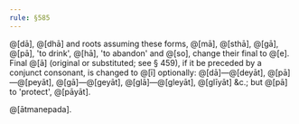 ```yaml
---
rule: §585
---
```


@[dā], @[dhā] and roots assuming these forms, @[mā], @[sthā], @[gā], @[pā], 'to drink', @[hā], 'to abandon' and @[so], change their final to @[e]. Final @[ā] (original or substituted; see § 459), if it be preceded by a conjunct consonant, is changed to @[ī] optionally: @[dā]—@[deyāt], @[pā]—@[peyāt], @[gā]—@[geyāt], @[glā]—@[gleyāt], @[glīyāt] &c.; but @[pā] to 'protect', @[pāyāt].

@[ātmanepada].